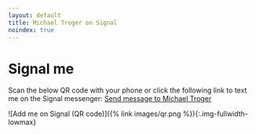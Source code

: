 ```yaml
---
layout: default
title: Michael Troger on Signal
noindex: true
---
```

# Signal me

Scan the below QR code with your phone or click the following link to text me on the Signal messenger: [Send message to Michael Troger](https://signal.me/#eu/0n3ZV4EEhwiOCWnMJ1OmuOOtIMTUect5TdKwtyV7s6wJyydA8yBBN6qKHKymlVeF)

![Add me on Signal (QR code)]({% link images/qr.png %}){:.img-fullwidth-lowmax}
